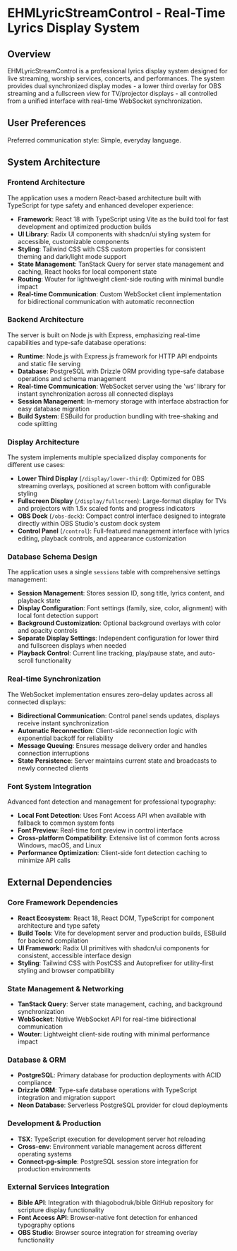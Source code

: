 # EHMLyricStreamControl - Real-Time Lyrics Display System

## Overview

EHMLyricStreamControl is a professional lyrics display system designed for live streaming, worship services, concerts, and performances. The system provides dual synchronized display modes - a lower third overlay for OBS streaming and a fullscreen view for TV/projector displays - all controlled from a unified interface with real-time WebSocket synchronization.

## User Preferences

Preferred communication style: Simple, everyday language.

## System Architecture

### Frontend Architecture
The application uses a modern React-based architecture built with TypeScript for type safety and enhanced developer experience:

- **Framework**: React 18 with TypeScript using Vite as the build tool for fast development and optimized production builds
- **UI Library**: Radix UI components with shadcn/ui styling system for accessible, customizable components
- **Styling**: Tailwind CSS with CSS custom properties for consistent theming and dark/light mode support
- **State Management**: TanStack Query for server state management and caching, React hooks for local component state
- **Routing**: Wouter for lightweight client-side routing with minimal bundle impact
- **Real-time Communication**: Custom WebSocket client implementation for bidirectional communication with automatic reconnection

### Backend Architecture
The server is built on Node.js with Express, emphasizing real-time capabilities and type-safe database operations:

- **Runtime**: Node.js with Express.js framework for HTTP API endpoints and static file serving
- **Database**: PostgreSQL with Drizzle ORM providing type-safe database operations and schema management
- **Real-time Communication**: WebSocket server using the 'ws' library for instant synchronization across all connected displays
- **Session Management**: In-memory storage with interface abstraction for easy database migration
- **Build System**: ESBuild for production bundling with tree-shaking and code splitting

### Display Architecture
The system implements multiple specialized display components for different use cases:

- **Lower Third Display** (`/display/lower-third`): Optimized for OBS streaming overlays, positioned at screen bottom with configurable styling
- **Fullscreen Display** (`/display/fullscreen`): Large-format display for TVs and projectors with 1.5x scaled fonts and progress indicators
- **OBS Dock** (`/obs-dock`): Compact control interface designed to integrate directly within OBS Studio's custom dock system
- **Control Panel** (`/control`): Full-featured management interface with lyrics editing, playback controls, and appearance customization

### Database Schema Design
The application uses a single `sessions` table with comprehensive settings management:

- **Session Management**: Stores session ID, song title, lyrics content, and playback state
- **Display Configuration**: Font settings (family, size, color, alignment) with local font detection support
- **Background Customization**: Optional background overlays with color and opacity controls
- **Separate Display Settings**: Independent configuration for lower third and fullscreen displays when needed
- **Playback Control**: Current line tracking, play/pause state, and auto-scroll functionality

### Real-time Synchronization
The WebSocket implementation ensures zero-delay updates across all connected displays:

- **Bidirectional Communication**: Control panel sends updates, displays receive instant synchronization
- **Automatic Reconnection**: Client-side reconnection logic with exponential backoff for reliability
- **Message Queuing**: Ensures message delivery order and handles connection interruptions
- **State Persistence**: Server maintains current state and broadcasts to newly connected clients

### Font System Integration
Advanced font detection and management for professional typography:

- **Local Font Detection**: Uses Font Access API when available with fallback to common system fonts
- **Font Preview**: Real-time font preview in control interface
- **Cross-platform Compatibility**: Extensive list of common fonts across Windows, macOS, and Linux
- **Performance Optimization**: Client-side font detection caching to minimize API calls

## External Dependencies

### Core Framework Dependencies
- **React Ecosystem**: React 18, React DOM, TypeScript for component architecture and type safety
- **Build Tools**: Vite for development server and production builds, ESBuild for backend compilation
- **UI Framework**: Radix UI primitives with shadcn/ui components for consistent, accessible interface design
- **Styling**: Tailwind CSS with PostCSS and Autoprefixer for utility-first styling and browser compatibility

### State Management & Networking
- **TanStack Query**: Server state management, caching, and background synchronization
- **WebSocket**: Native WebSocket API for real-time bidirectional communication
- **Wouter**: Lightweight client-side routing with minimal performance impact

### Database & ORM
- **PostgreSQL**: Primary database for production deployments with ACID compliance
- **Drizzle ORM**: Type-safe database operations with TypeScript integration and migration support
- **Neon Database**: Serverless PostgreSQL provider for cloud deployments

### Development & Production
- **TSX**: TypeScript execution for development server hot reloading
- **Cross-env**: Environment variable management across different operating systems
- **Connect-pg-simple**: PostgreSQL session store integration for production environments

### External Services Integration
- **Bible API**: Integration with thiagobodruk/bible GitHub repository for scripture display functionality
- **Font Access API**: Browser-native font detection for enhanced typography options
- **OBS Studio**: Browser source integration for streaming overlay functionality